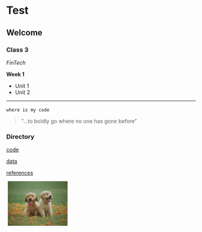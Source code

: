 # Test

## Welcome

### Class 3

*FinTech*

**Week 1**

* Unit 1
* Unit 2
---
`where is my code`

>"...to boldly go where no one has gone before"

### Directory
[code](code)

[data](data)

[references](references)


![]()
![download.jpeg](download.jpeg)


